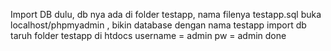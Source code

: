 Import DB dulu, db nya ada di folder testapp, nama filenya testapp.sql
buka localhost/phpmyadmin , bikin database dengan nama testapp
import db
taruh folder testapp di htdocs
username = admin
pw = admin
done
